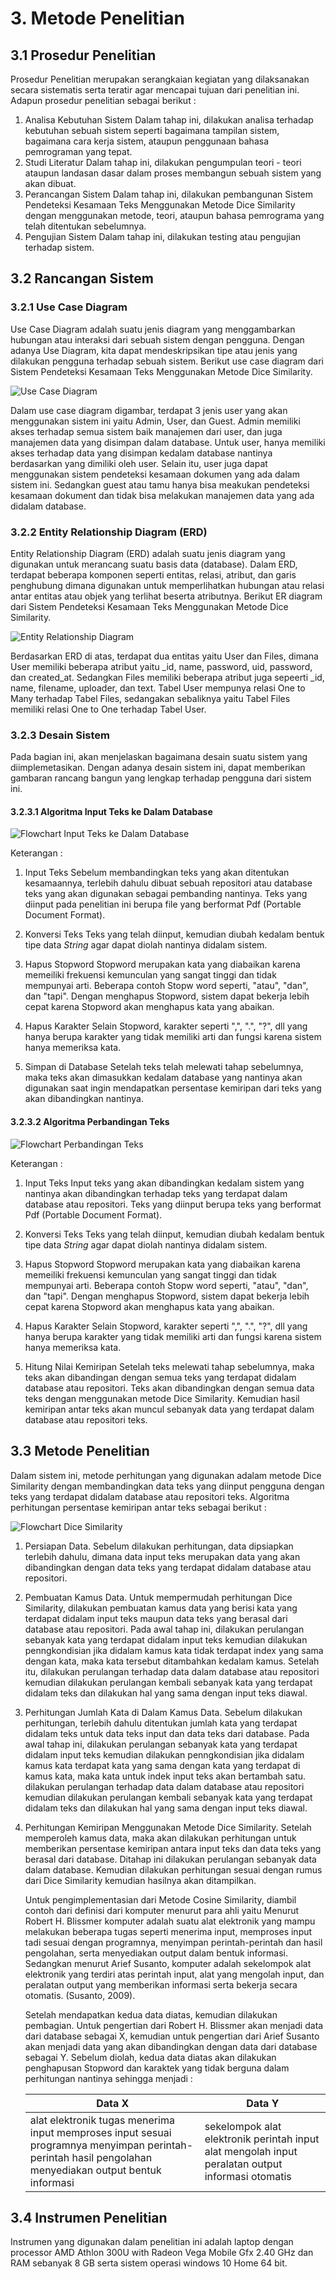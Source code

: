 # 3. Metode Penelitian

## 3.1 Prosedur Penelitian

Prosedur Penelitian merupakan serangkaian kegiatan yang dilaksanakan secara sistematis serta teratir agar mencapai tujuan dari penelitian ini. Adapun prosedur penelitian sebagai berikut :

1. Analisa Kebutuhan Sistem
   Dalam tahap ini, dilakukan analisa terhadap kebutuhan sebuah sistem seperti bagaimana tampilan sistem, bagaimana cara kerja sistem, ataupun penggunaan bahasa pemrograman yang tepat.
2. Studi Literatur
   Dalam tahap ini, dilakukan pengumpulan teori - teori ataupun landasan dasar dalam proses membangun sebuah sistem yang akan dibuat.
3. Perancangan Sistem
   Dalam tahap ini, dilakukan pembangunan Sistem Pendeteksi Kesamaan Teks Menggunakan Metode Dice Similarity dengan menggunakan metode, teori, ataupun bahasa pemrograma yang telah ditentukan sebelumnya.
4. Pengujian Sistem
   Dalam tahap ini, dilakukan testing atau pengujian terhadap sistem.

## 3.2 Rancangan Sistem

### 3.2.1 Use Case Diagram

Use Case Diagram adalah suatu jenis diagram yang menggambarkan hubungan atau interaksi dari sebuah sistem dengan pengguna. Dengan adanya Use Diagram, kita dapat mendeskripsikan tipe atau jenis yang dilakukan pengguna terhadap sebuah sistem. Berikut use case diagram dari Sistem Pendeteksi Kesamaan Teks Menggunakan Metode Dice Similarity.

![Use Case Diagram](img/use_case.png)

Dalam use case diagram digambar, terdapat 3 jenis user yang akan menggunakan sistem ini yaitu Admin, User, dan Guest. Admin memiliki akses terhadap semua sistem baik manajemen dari user, dan juga manajemen data yang disimpan dalam database. Untuk user, hanya memiliki akses terhadap data yang disimpan kedalam database nantinya berdasarkan yang dimiliki oleh user. Selain itu, user juga dapat menggunakan sistem pendeteksi kesamaan dokumen yang ada dalam sistem ini. Sedangkan guest atau tamu hanya bisa meakukan pendeteksi kesamaan dokument dan tidak bisa melakukan manajemen data yang ada didalam database.

### 3.2.2 Entity Relationship Diagram (ERD)

Entity Relationship Diagram (ERD) adalah suatu jenis diagram yang digunakan untuk merancang suatu basis data (database). Dalam ERD, terdapat beberapa komponen seperti entitas, relasi, atribut, dan garis penghubung dimana digunakan untuk memperlihatkan hubungan atau relasi antar entitas atau objek yang terlihat beserta atributnya. Berikut ER diagram dari Sistem Pendeteksi Kesamaan Teks Menggunakan Metode Dice Similarity.

![Entity Relationship Diagram](img/erd.png)

Berdasarkan ERD di atas, terdapat dua entitas yaitu User dan Files, dimana User memiliki beberapa atribut yaitu \_id, name, password, uid, password, dan created_at. Sedangkan Files memiliki beberapa atribut juga sepeerti \_id, name, filename, uploader, dan text. Tabel User mempunya relasi One to Many terhadap Tabel Files, sedangakan sebaliknya yaitu Tabel Files memiliki relasi One to One terhadap Tabel User.

### 3.2.3 Desain Sistem

Pada bagian ini, akan menjelaskan bagaimana desain suatu sistem yang diimplemetasikan. Dengan adanya desain sistem ini, dapat memberikan gambaran rancang bangun yang lengkap terhadap pengguna dari sistem ini.

#### 3.2.3.1 Algoritma Input Teks ke Dalam Database

![Flowchart Input Teks ke Dalam Database](img/flowchart_input.png)

Keterangan :

1. Input Teks
   Sebelum membandingkan teks yang akan ditentukan kesamaannya, terlebih dahulu dibuat sebuah repositori atau database teks yang akan digunakan sebagai pembanding nantinya. Teks yang diinput pada penelitian ini berupa file yang berformat Pdf (Portable Document Format).

2. Konversi Teks
   Teks yang telah diinput, kemudian diubah kedalam bentuk tipe data _String_ agar dapat diolah nantinya didalam sistem.

3. Hapus Stopword
   Stopword merupakan kata yang diabaikan karena memeiliki frekuensi kemunculan yang sangat tinggi dan tidak mempunyai arti. Beberapa contoh Stopw word seperti, "atau", "dan", dan "tapi". Dengan menghapus Stopword, sistem dapat bekerja lebih cepat karena Stopword akan menghapus kata yang abaikan.

4. Hapus Karakter
   Selain Stopword, karakter seperti ",", ".", "?", dll yang hanya berupa karakter yang tidak memiliki arti dan fungsi karena sistem hanya memeriksa kata.

5. Simpan di Database
   Setelah teks telah melewati tahap sebelumnya, maka teks akan dimasukkan kedalam database yang nantinya akan digunakan saat ingin mendapatkan persentase kemiripan dari teks yang akan dibandingkan nantinya.

#### 3.2.3.2 Algoritma Perbandingan Teks

![Flowchart Perbandingan Teks](img/flowchart_check.png)

Keterangan :

1. Input Teks
   Input teks yang akan dibandingkan kedalam sistem yang nantinya akan dibandingkan terhadap teks yang terdapat dalam database atau repositori. Teks yang diinput berupa teks yang berformat Pdf (Portable Document Format).

2. Konversi Teks
   Teks yang telah diinput, kemudian diubah kedalam bentuk tipe data _String_ agar dapat diolah nantinya didalam sistem.

3. Hapus Stopword
   Stopword merupakan kata yang diabaikan karena memeiliki frekuensi kemunculan yang sangat tinggi dan tidak mempunyai arti. Beberapa contoh Stopw word seperti, "atau", "dan", dan "tapi". Dengan menghapus Stopword, sistem dapat bekerja lebih cepat karena Stopword akan menghapus kata yang abaikan.

4. Hapus Karakter
   Selain Stopword, karakter seperti ",", ".", "?", dll yang hanya berupa karakter yang tidak memiliki arti dan fungsi karena sistem hanya memeriksa kata.

5. Hitung Nilai Kemiripan
   Setelah teks melewati tahap sebelumnya, maka teks akan dibandingan dengan semua teks yang terdapat didalam database atau repositori. Teks akan dibandingkan dengan semua data teks dengan menggunakan metode Dice Similarity. Kemudian hasil kemiripan antar teks akan muncul sebanyak data yang terdapat dalam database atau repositori teks.

## 3.3 Metode Penelitian

Dalam sistem ini, metode perhitungan yang digunakan adalam metode Dice Similarity dengan membandingkan data teks yang diinput pengguna dengan teks yang terdapat didalam database atau repositori teks. Algoritma perhitungan persentase kemiripan antar teks sebagai berikut :

![Flowchart Dice Similarity](img/algo_dice_similarity.png)

1. Persiapan Data.
   Sebelum dilakukan perhitungan, data dipsiapkan terlebih dahulu, dimana data input teks merupakan data yang akan dibandingkan dengan data teks yang terdapat didalam database atau repositori.

2. Pembuatan Kamus Data.
   Untuk mempermudah perhitungan Dice Similarity, dilakukan pembuatan kamus data yang berisi kata yang terdapat didalam input teks maupun data teks yang berasal dari database atau repositori. Pada awal tahap ini, dilakukan perulangan sebanyak kata yang terdapat didalam input teks kemudian dilakukan penngkondisian jika didalam kamus kata tidak terdapat index yang sama dengan kata, maka kata tersebut ditambahkan kedalam kamus. Setelah itu, dilakukan perulangan terhadap data dalam database atau repositori kemudian dilakukan perulangan kembali sebanyak kata yang terdapat didalam teks dan dilakukan hal yang sama dengan input teks diawal.

3. Perhitungan Jumlah Kata di Dalam Kamus Data.
   Sebelum dilakukan perhitungan, terlebih dahulu ditentukan jumlah kata yang terdapat didalam teks untuk data teks input dan data teks dari database. Pada awal tahap ini, dilakukan perulangan sebanyak kata yang terdapat didalam input teks kemudian dilakukan penngkondisian jika didalam kamus kata terdapat kata yang sama dengan kata yang terdapat di kamus kata, maka kata untuk indek input teks akan bertambah satu. dilakukan perulangan terhadap data dalam database atau repositori kemudian dilakukan perulangan kembali sebanyak kata yang terdapat didalam teks dan dilakukan hal yang sama dengan input teks diawal.

4. Perhitungan Kemiripan Menggunakan Metode Dice Similarity.
   Setelah memperoleh kamus data, maka akan dilakukan perhitungan untuk memberikan persentase kemiripan antara input teks dan data teks yang berasal dari database. Ditahap ini dilakukan perulangan sebanyak data dalam database. Kemudian dilakukan perhitungan sesuai dengan rumus dari Dice Similarity kemudian hasilnya akan ditampilkan.

   Untuk pengimplementasian dari Metode Cosine Similarity, diambil contoh dari definisi dari komputer menurut para ahli yaitu Menurut Robert H. Blissmer komputer adalah suatu alat elektronik yang mampu melakukan beberapa tugas seperti menerima input, memproses input tadi sesuai dengan programnya, menyimpan perintah-perintah dan hasil pengolahan, serta menyediakan output dalam bentuk informasi. Sedangkan menurut Arief Susanto, komputer adalah sekelompok alat elektronik yang terdiri atas perintah input, alat yang mengolah input, dan peralatan output yang memberikan informasi serta bekerja secara otomatis. (Susanto, 2009).

   Setelah mendapatkan kedua data diatas, kemudian dilakukan pembagian. Untuk pengertian dari Robert H. Blissmer akan menjadi data dari database sebagai X, kemudian untuk pengertian dari Arief Susanto akan menjadi data yang akan dibandingkan dengan data dari database sebagai Y. Sebelum diolah, kedua data diatas akan dilakukan penghapusan Stopword dan karaktek yang tidak berguna dalam perhitungan nantinya sehingga menjadi :

   | Data X                                                                                                                                                  | Data Y                                                                                            |
   | ------------------------------------------------------------------------------------------------------------------------------------------------------- | ------------------------------------------------------------------------------------------------- |
   | alat elektronik tugas menerima input memproses input sesuai programnya menyimpan perintah-perintah hasil pengolahan menyediakan output bentuk informasi | sekelompok alat elektronik perintah input alat mengolah input peralatan output informasi otomatis |

## 3.4 Instrumen Penelitian

Instrumen yang digunakan dalam penelitian ini adalah laptop dengan processor AMD Athlon 300U with Radeon Vega Mobile Gfx 2.40 GHz dan RAM sebanyak 8 GB serta sistem operasi windows 10 Home 64 bit.
